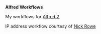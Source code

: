 **Alfred Workflows**

My workflows for [Alfred 2](http://www.alfredapp.com/)

IP address workflow courtesy of [Nick Rowe](http://blog.dcxn.com/2013/01/19/alfred-v2-workflow-for-ip-address/)
